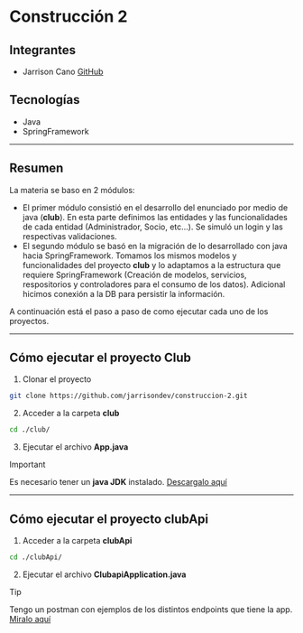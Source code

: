 # Construcción 2

## Integrantes
- Jarrison Cano [GitHub](https://github.jarrison.dev)


## Tecnologías
- Java
- SpringFramework

---
## Resumen
La materia se baso en 2 módulos:

- El primer módulo consistió en el desarrollo del enunciado por medio de java (**club**). En esta parte definimos las entidades y las funcionalidades de cada entidad (Administrador, Socio, etc...). Se simuló un login y las respectivas validaciones.
- El segundo módulo se basó en la migración de lo desarrollado con java hacia SpringFramework. Tomamos los mismos modelos y funcionalidades del proyecto **club** y lo adaptamos a la estructura que requiere SpringFramework (Creación de modelos, servicios, respositorios y controladores para el consumo de los datos). Adicional hicimos conexión a la DB para persistir la información.

A continuación está el paso a paso de como ejecutar cada uno de los proyectos.

---
## Cómo ejecutar el proyecto Club

1. Clonar el proyecto
```bash
git clone https://github.com/jarrisondev/construccion-2.git
```

2. Acceder a la carpeta **club**
```bash
cd ./club/
```

3. Ejecutar el archivo **App.java**

> [!IMPORTANT]
> Es necesario tener un **java JDK** instalado. [Descargalo aquí](https://www.oracle.com/java/technologies/downloads/)
---

## Cómo ejecutar el proyecto clubApi

1. Acceder a la carpeta **clubApi**
```bash
cd ./clubApi/
```

2. Ejecutar el archivo **ClubapiApplication.java**

> [!TIP]
> Tengo un postman con ejemplos de los distintos endpoints que tiene la app. [Miralo aquí](https://www.postman.com/fdc-dash/pulbic-workspace/collection/owpkjdv/construccion-2?action=share&source=copy-link&creator=0)

